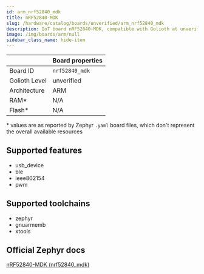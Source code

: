 ```yaml
---
id: arm_nrf52840_mdk
title: nRF52840-MDK
slug: /hardware/catalog/boards/unverified/arm_nrf52840_mdk
description: IoT board nRF52840-MDK, compatible with Golioth at unverified level.
image: /img/boards/arm/null
sidebar_class_name: hide-item
---
```


[//]: # (This is an auto-generated file, do not edit! Changes to it will be lost upon re-generation)



|                | Board properties     |
| -------------  | -------------------- |
| Board ID       | `nrf52840_mdk` |
| Golioth Level  | unverified       |
| Architecture   | ARM |
| RAM*           | N/A |
| Flash*         | N/A |

\* values are as reported by Zephyr `.yaml` board files, which don't represent the overall available resources



## Supported features

* usb_device
* ble
* ieee802154
* pwm

## Supported toolchains

* zephyr
* gnuarmemb
* xtools

## Official Zephyr docs

[nRF52840-MDK (nrf52840_mdk)](https://docs.zephyrproject.org/latest/boards/arm/nrf52840_mdk/doc/index.html)
